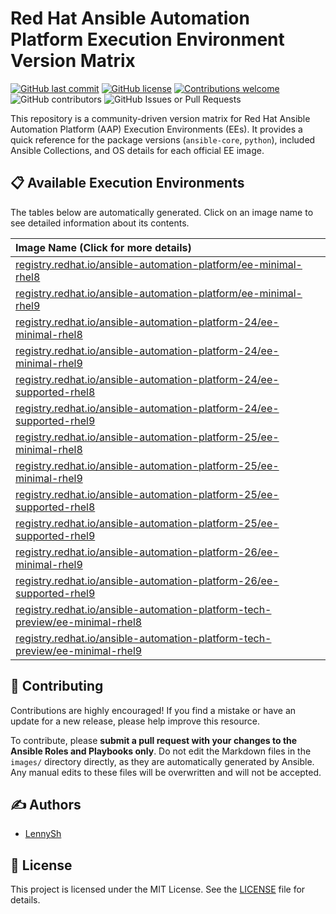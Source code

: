 # Red Hat Ansible Automation Platform Execution Environment Version Matrix

[![GitHub last commit](https://img.shields.io/github/last-commit/lennysh/aap-ee-version-matrix.svg)](https://github.com/lennysh/aap-ee-version-matrix/commits/main) [![GitHub license](https://img.shields.io/github/license/lennysh/aap-ee-version-matrix.svg)](https://github.com/lennysh/aap-ee-version-matrix/blob/main/LICENSE) [![Contributions welcome](https://img.shields.io/badge/contributions-welcome-brightgreen.svg)](https://github.com/lennysh/aap-ee-version-matrix/pulls) ![GitHub contributors](https://img.shields.io/github/contributors/lennysh/aap-ee-version-matrix) ![GitHub Issues or Pull Requests](https://img.shields.io/github/issues/lennysh/aap-ee-version-matrix)

This repository is a community-driven version matrix for Red Hat Ansible Automation Platform (AAP) Execution Environments (EEs). It provides a quick reference for the package versions (`ansible-core`, `python`), included Ansible Collections, and OS details for each official EE image.

## 📋 Available Execution Environments

The tables below are automatically generated. Click on an image name to see detailed information about its contents.

[comment]: <> (BEGIN Ansible Managed)

| Image Name (Click for more details) |
| :---------------------------------- |
| [registry.redhat.io/ansible-automation-platform/ee-minimal-rhel8](./images/registry.redhat.io/ansible-automation-platform/ee-minimal-rhel8/README.md) |
| [registry.redhat.io/ansible-automation-platform/ee-minimal-rhel9](./images/registry.redhat.io/ansible-automation-platform/ee-minimal-rhel9/README.md) |
| [registry.redhat.io/ansible-automation-platform-24/ee-minimal-rhel8](./images/registry.redhat.io/ansible-automation-platform-24/ee-minimal-rhel8/README.md) |
| [registry.redhat.io/ansible-automation-platform-24/ee-minimal-rhel9](./images/registry.redhat.io/ansible-automation-platform-24/ee-minimal-rhel9/README.md) |
| [registry.redhat.io/ansible-automation-platform-24/ee-supported-rhel8](./images/registry.redhat.io/ansible-automation-platform-24/ee-supported-rhel8/README.md) |
| [registry.redhat.io/ansible-automation-platform-24/ee-supported-rhel9](./images/registry.redhat.io/ansible-automation-platform-24/ee-supported-rhel9/README.md) |
| [registry.redhat.io/ansible-automation-platform-25/ee-minimal-rhel8](./images/registry.redhat.io/ansible-automation-platform-25/ee-minimal-rhel8/README.md) |
| [registry.redhat.io/ansible-automation-platform-25/ee-minimal-rhel9](./images/registry.redhat.io/ansible-automation-platform-25/ee-minimal-rhel9/README.md) |
| [registry.redhat.io/ansible-automation-platform-25/ee-supported-rhel8](./images/registry.redhat.io/ansible-automation-platform-25/ee-supported-rhel8/README.md) |
| [registry.redhat.io/ansible-automation-platform-25/ee-supported-rhel9](./images/registry.redhat.io/ansible-automation-platform-25/ee-supported-rhel9/README.md) |
| [registry.redhat.io/ansible-automation-platform-26/ee-minimal-rhel9](./images/registry.redhat.io/ansible-automation-platform-26/ee-minimal-rhel9/README.md) |
| [registry.redhat.io/ansible-automation-platform-26/ee-supported-rhel9](./images/registry.redhat.io/ansible-automation-platform-26/ee-supported-rhel9/README.md) |
| [registry.redhat.io/ansible-automation-platform-tech-preview/ee-minimal-rhel8](./images/registry.redhat.io/ansible-automation-platform-tech-preview/ee-minimal-rhel8/README.md) |
| [registry.redhat.io/ansible-automation-platform-tech-preview/ee-minimal-rhel9](./images/registry.redhat.io/ansible-automation-platform-tech-preview/ee-minimal-rhel9/README.md) |

[comment]: <> (END Ansible Managed)

## 🤝 Contributing

Contributions are highly encouraged! If you find a mistake or have an update for a new release, please help improve this resource.

To contribute, please **submit a pull request with your changes to the Ansible Roles and Playbooks only**. Do not edit the Markdown files in the `images/` directory directly, as they are automatically generated by Ansible. Any manual edits to these files will be overwritten and will not be accepted.

## ✍️ Authors

* [LennySh](https://github.com/lennysh)

## 📜 License

This project is licensed under the MIT License. See the [LICENSE](LICENSE) file for details.